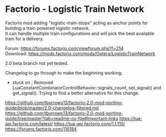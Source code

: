 # Factorio - Logistic Train Network
Factorio mod  adding "logistic-train-stops" acting as anchor points for building a train powered logistic network.<br/>
It can handle multiple train configurations and will pick the best available train for a delivery.<br/>

Forum: https://forums.factorio.com/viewforum.php?f=214<br/>
Download: https://mods.factorio.com/mods/Optera/LogisticTrainNetwork<br/>

2.0 beta branch not yet tested.


Changelog to go through to make the beginning working;

* stuck on ; Removed LuaConstantCombinatorControlBehavior::signals_count, set_signal() and get_signal().
Trying to find a better alternative for this change.

https://github.com/tburrows13/factorio-2.0-mod-porting-guide/blob/master/2.0-changelog-filtered.md
https://github.com/tburrows13/factorio-2.0-mod-porting-guide/tree/master?tab=readme-ov-file#Important-links
https://lua-api.factorio.com/latest/
https://lua-api.factorio.com/1.1.110/
https://forums.factorio.com/116184